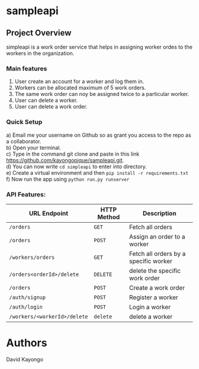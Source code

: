 # sampleapi
## Project Overview
simpleapi is a work order service that helps in assigning worker ordes to the workers in the organization.<br>


### Main features
1. User create an account for a worker and log them in.
2. Workers can be allocated maximum of 5 work orders.
3. The same work order can noy be assigned twice to a particular worker.
4. User can delete a worker.
5. User can delete a work order.

### Quick Setup
a) Email me your username on Github so as grant you access to the repo as a collaborator.<br>
b) Open your terminal.<br>
c) Type in the command git clone and paste in this link https://github.com/kayongopique/sampleapi.git.
<br>
d) You can now write `cd simpleapi` to enter into directory. <br>
e) Create a virtual environment and then `pip install -r requirements.txt` <br>
f) Now run the app using `python run.py runserver` <br>

### API Features:

|URL Endpoint	|HTTP Method	|Description|
|-------------|-------------|-----------|
|`/orders`	|`GET`|	Fetch all orders|
|`/orders`	|`POST`| Assign an order to a worker|
|`/workers/orders`|	`GET`|Fetch all orders by a specific worker|
|`/orders<orderId>/delete`|`DELETE`|delete the specific work order|
|`/orders`|	`POST`|	Create a work order|
|`/auth/signup`|`POST`|Register a worker|
|`/auth/login`|`POST `|Login a worker|
|`/workers/<workerId>/delete`|`delete `|delete a worker |

# Authors
David Kayongo
